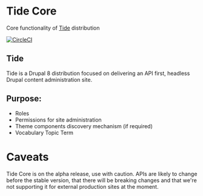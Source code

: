 # Tide Core
Core functionality of [Tide](https://github.com/dpc-sdp/tide) distribution

[![CircleCI](https://circleci.com/gh/dpc-sdp/tide_core.svg?style=shield&circle-token=2d051b5aeceb6d0e8ddccf0d1b84b9027b36cafa)](https://circleci.com/gh/dpc-sdp/tide_core)

## Tide
Tide is a Drupal 8 distribution focused on delivering an API first, headless Drupal content administration site.

## Purpose:
- Roles
- Permissions for site administration
- Theme components discovery mechanism (if required)
- Vocabulary Topic Term

# Caveats

Tide Core is on the alpha release, use with caution. APIs are likely to change before the stable version, that there will be breaking changes and that we're not supporting it for external production sites at the moment.
